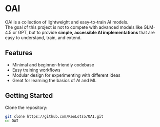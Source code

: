 # OAI

OAI is a collection of lightweight and easy-to-train AI models.  
The goal of this project is not to compete with advanced models like GLM-4.5 or GPT, but to provide **simple, accessible AI implementations** that are easy to understand, train, and extend.

## Features
- Minimal and beginner-friendly codebase  
- Easy training workflows  
- Modular design for experimenting with different ideas  
- Great for learning the basics of AI and ML  

## Getting Started
Clone the repository:
```bash
git clone https://github.com/KeoLotso/OAI.git
cd OAI
